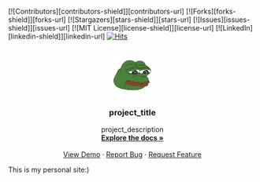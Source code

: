 [![Contributors][contributors-shield]][contributors-url]
[![Forks][forks-shield]][forks-url]
[![Stargazers][stars-shield]][stars-url]
[![Issues][issues-shield]][issues-url]
[![MIT License][license-shield]][license-url]
[![LinkedIn][linkedin-shield]][linkedin-url]
[![Hits](https://hits.seeyoufarm.com/api/count/incr/badge.svg?url=https%3A%2F%2Funlucky.life&count_bg=%2379C83D&title_bg=%23555555&icon=gnubash.svg&icon_color=%23E7E7E7&title=Visits&edge_flat=false)](https://hits.seeyoufarm.com)


<!-- PROJECT LOGO -->
<br />
<div align="center">
  <a href="https://github.com/github_username/repo_name">
    <img src="images/favicon.png" alt="Logo" width="80" height="80">
  </a>

<h3 align="center">project_title</h3>

  <p align="center">
    project_description
    <br />
    <a href="https://github.com/github_username/repo_name"><strong>Explore the docs »</strong></a>
    <br />
    <br />
    <a href="https://github.com/github_username/repo_name">View Demo</a>
    ·
    <a href="https://github.com/github_username/repo_name/issues">Report Bug</a>
    ·
    <a href="https://github.com/github_username/repo_name/issues">Request Feature</a>
  </p>
</div>

This is my personal site:)

